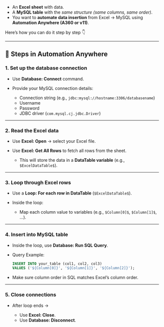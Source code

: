 * An **Excel sheet** with data.
* A **MySQL table** with the *same structure (same columns, same order)*.
* You want to **automate data insertion** from Excel → MySQL using **Automation Anywhere (A360 or v11)**.

Here’s how you can do it step by step 👇

---

## 🔹 Steps in **Automation Anywhere**

### 1. **Set up the database connection**

* Use **Database: Connect** command.
* Provide your MySQL connection details:

  * Connection string (e.g., `jdbc:mysql://hostname:3306/databasename`)
  * Username
  * Password
  * JDBC driver (`com.mysql.cj.jdbc.Driver`)

---

### 2. **Read the Excel data**

* Use **Excel: Open** → select your Excel file.
* Use **Excel: Get All Rows** to fetch all rows from the sheet.

  * This will store the data in a **DataTable variable** (e.g., `$ExcelDataTable$`).

---

### 3. **Loop through Excel rows**

* Use a **Loop: For each row in DataTable** (`$ExcelDataTable$`).
* Inside the loop:

  * Map each column value to variables (e.g., `$Column[0]$`, `$Column[1]$`, …).

---

### 4. **Insert into MySQL table**

* Inside the loop, use **Database: Run SQL Query**.
* Query Example:

  ```sql
  INSERT INTO your_table (col1, col2, col3)
  VALUES ('${Column[0]}', '${Column[1]}', '${Column[2]}');
  ```
* Make sure column order in SQL matches Excel’s column order.

---

### 5. **Close connections**

* After loop ends →

  * Use **Excel: Close**.
  * Use **Database: Disconnect**.




